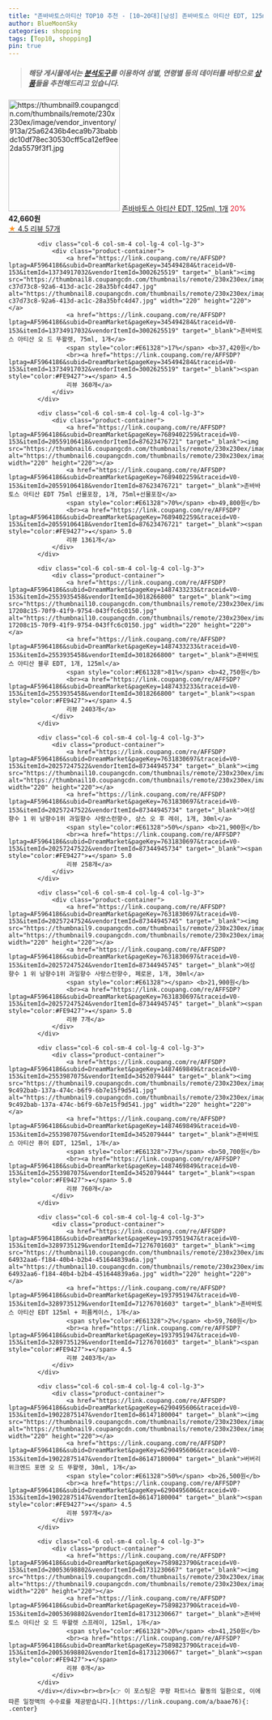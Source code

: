 ```yaml
---
title: "존바바토스아티산 TOP10 추천 - [10~20대][남성] 존바바토스 아티산 EDT, 125ml, 1개"
author: BlueMoonSky
categories: shopping
tags: [Top10, shopping]
pin: true
---
```


> ##### 해당 게시물에서는 [**분석도구**](https://itemscout.io/)를 이용하여 **성별**, **연령별** 등의 데이터를 바탕으로 [**상품**](https://link.coupang.com/a/baae76)들을 추천해드리고 있습니다.
<div class="container"><div class="row">
            <div class="col-6 col-sm-4 col-lg-4 col-lg-3">
                <div class="product-container">
                    <a href="https://link.coupang.com/re/AFFSDP?lptag=AF5964186&subid=DreamMarket&pageKey=345494284&traceid=V0-153&itemId=2554413862&vendorItemId=5619158092" target="_blank"><img src="https://thumbnail9.coupangcdn.com/thumbnails/remote/230x230ex/image/vendor_inventory/913a/25a62436b4eca9b73babbdc10df78ec30530cff5ca12ef9ee2da5579f3f1.jpg" alt="https://thumbnail9.coupangcdn.com/thumbnails/remote/230x230ex/image/vendor_inventory/913a/25a62436b4eca9b73babbdc10df78ec30530cff5ca12ef9ee2da5579f3f1.jpg" width="220" height="220"></a>
                    <a href="https://link.coupang.com/re/AFFSDP?lptag=AF5964186&subid=DreamMarket&pageKey=345494284&traceid=V0-153&itemId=2554413862&vendorItemId=5619158092" target="_blank">존바바토스 아티산 EDT, 125ml, 1개</a>
                    <span style="color:#E61328">20%</span> <b>42,660원</b>
                    <br><a href="https://link.coupang.com/re/AFFSDP?lptag=AF5964186&subid=DreamMarket&pageKey=345494284&traceid=V0-153&itemId=2554413862&vendorItemId=5619158092" target="_blank"><span style="color:#FE9427">★</span> 4.5
                    리뷰 57개</a>
                </div>
            </div>
            
            <div class="col-6 col-sm-4 col-lg-4 col-lg-3">
                <div class="product-container">
                    <a href="https://link.coupang.com/re/AFFSDP?lptag=AF5964186&subid=DreamMarket&pageKey=345494284&traceid=V0-153&itemId=13734917032&vendorItemId=3002625519" target="_blank"><img src="https://thumbnail8.coupangcdn.com/thumbnails/remote/230x230ex/image/retail/images/3070625943262867-c37d73c8-92a6-413d-ac1c-28a35bfc4d47.jpg" alt="https://thumbnail8.coupangcdn.com/thumbnails/remote/230x230ex/image/retail/images/3070625943262867-c37d73c8-92a6-413d-ac1c-28a35bfc4d47.jpg" width="220" height="220"></a>
                    <a href="https://link.coupang.com/re/AFFSDP?lptag=AF5964186&subid=DreamMarket&pageKey=345494284&traceid=V0-153&itemId=13734917032&vendorItemId=3002625519" target="_blank">존바바토스 아티산 오 드 뚜왈렛, 75ml, 1개</a>
                    <span style="color:#E61328">17%</span> <b>37,420원</b>
                    <br><a href="https://link.coupang.com/re/AFFSDP?lptag=AF5964186&subid=DreamMarket&pageKey=345494284&traceid=V0-153&itemId=13734917032&vendorItemId=3002625519" target="_blank"><span style="color:#FE9427">★</span> 4.5
                    리뷰 360개</a>
                </div>
            </div>
            
            <div class="col-6 col-sm-4 col-lg-4 col-lg-3">
                <div class="product-container">
                    <a href="https://link.coupang.com/re/AFFSDP?lptag=AF5964186&subid=DreamMarket&pageKey=7689402259&traceid=V0-153&itemId=20559106418&vendorItemId=87623476721" target="_blank"><img src="https://thumbnail6.coupangcdn.com/thumbnails/remote/230x230ex/image/vendor_inventory/b7f8/2f2cdc823292176a0d2186a067b6da98cd707a43b42517a65c79972e65f1.jpg" alt="https://thumbnail6.coupangcdn.com/thumbnails/remote/230x230ex/image/vendor_inventory/b7f8/2f2cdc823292176a0d2186a067b6da98cd707a43b42517a65c79972e65f1.jpg" width="220" height="220"></a>
                    <a href="https://link.coupang.com/re/AFFSDP?lptag=AF5964186&subid=DreamMarket&pageKey=7689402259&traceid=V0-153&itemId=20559106418&vendorItemId=87623476721" target="_blank">존바바토스 아티산 EDT 75ml 선물포장, 1개, 75ml+선물포장</a>
                    <span style="color:#E61328">70%</span> <b>49,800원</b>
                    <br><a href="https://link.coupang.com/re/AFFSDP?lptag=AF5964186&subid=DreamMarket&pageKey=7689402259&traceid=V0-153&itemId=20559106418&vendorItemId=87623476721" target="_blank"><span style="color:#FE9427">★</span> 5.0
                    리뷰 1361개</a>
                </div>
            </div>
            
            <div class="col-6 col-sm-4 col-lg-4 col-lg-3">
                <div class="product-container">
                    <a href="https://link.coupang.com/re/AFFSDP?lptag=AF5964186&subid=DreamMarket&pageKey=1487433233&traceid=V0-153&itemId=2553935458&vendorItemId=3018266800" target="_blank"><img src="https://thumbnail10.coupangcdn.com/thumbnails/remote/230x230ex/image/retail/images/1562992687281553-17208c15-70f9-41f9-9754-043ffc6c0150.jpg" alt="https://thumbnail10.coupangcdn.com/thumbnails/remote/230x230ex/image/retail/images/1562992687281553-17208c15-70f9-41f9-9754-043ffc6c0150.jpg" width="220" height="220"></a>
                    <a href="https://link.coupang.com/re/AFFSDP?lptag=AF5964186&subid=DreamMarket&pageKey=1487433233&traceid=V0-153&itemId=2553935458&vendorItemId=3018266800" target="_blank">존바바토스 아티산 블루 EDT, 1개, 125ml</a>
                    <span style="color:#E61328">81%</span> <b>42,750원</b>
                    <br><a href="https://link.coupang.com/re/AFFSDP?lptag=AF5964186&subid=DreamMarket&pageKey=1487433233&traceid=V0-153&itemId=2553935458&vendorItemId=3018266800" target="_blank"><span style="color:#FE9427">★</span> 4.5
                    리뷰 2403개</a>
                </div>
            </div>
            
            <div class="col-6 col-sm-4 col-lg-4 col-lg-3">
                <div class="product-container">
                    <a href="https://link.coupang.com/re/AFFSDP?lptag=AF5964186&subid=DreamMarket&pageKey=7631830697&traceid=V0-153&itemId=20257247522&vendorItemId=87344945734" target="_blank"><img src="https://thumbnail10.coupangcdn.com/thumbnails/remote/230x230ex/image/vendor_inventory/db7b/cd8b2e4a31fa953e6d17a9f657777f52d0f53d846731e31282cbfbdd36a0.jpg" alt="https://thumbnail10.coupangcdn.com/thumbnails/remote/230x230ex/image/vendor_inventory/db7b/cd8b2e4a31fa953e6d17a9f657777f52d0f53d846731e31282cbfbdd36a0.jpg" width="220" height="220"></a>
                    <a href="https://link.coupang.com/re/AFFSDP?lptag=AF5964186&subid=DreamMarket&pageKey=7631830697&traceid=V0-153&itemId=20257247522&vendorItemId=87344945734" target="_blank">여성 향수 1 위 남향수1위 과일향수 사랑스런향수, 샹스 오 후 레쉬, 1개, 30ml</a>
                    <span style="color:#E61328">50%</span> <b>21,900원</b>
                    <br><a href="https://link.coupang.com/re/AFFSDP?lptag=AF5964186&subid=DreamMarket&pageKey=7631830697&traceid=V0-153&itemId=20257247522&vendorItemId=87344945734" target="_blank"><span style="color:#FE9427">★</span> 5.0
                    리뷰 258개</a>
                </div>
            </div>
            
            <div class="col-6 col-sm-4 col-lg-4 col-lg-3">
                <div class="product-container">
                    <a href="https://link.coupang.com/re/AFFSDP?lptag=AF5964186&subid=DreamMarket&pageKey=7631830697&traceid=V0-153&itemId=20257247524&vendorItemId=87344945745" target="_blank"><img src="https://thumbnail9.coupangcdn.com/thumbnails/remote/230x230ex/image/vendor_inventory/2880/ab82d8566bbb4ba9c7779c7ab8099c0e849d8161be9bd54c413bc880ff81.jpg" alt="https://thumbnail9.coupangcdn.com/thumbnails/remote/230x230ex/image/vendor_inventory/2880/ab82d8566bbb4ba9c7779c7ab8099c0e849d8161be9bd54c413bc880ff81.jpg" width="220" height="220"></a>
                    <a href="https://link.coupang.com/re/AFFSDP?lptag=AF5964186&subid=DreamMarket&pageKey=7631830697&traceid=V0-153&itemId=20257247524&vendorItemId=87344945745" target="_blank">여성 향수 1 위 남향수1위 과일향수 사랑스런향수, 페로몬, 1개, 30ml</a>
                    <span style="color:#E61328"></span> <b>21,900원</b>
                    <br><a href="https://link.coupang.com/re/AFFSDP?lptag=AF5964186&subid=DreamMarket&pageKey=7631830697&traceid=V0-153&itemId=20257247524&vendorItemId=87344945745" target="_blank"><span style="color:#FE9427">★</span> 5.0
                    리뷰 7개</a>
                </div>
            </div>
            
            <div class="col-6 col-sm-4 col-lg-4 col-lg-3">
                <div class="product-container">
                    <a href="https://link.coupang.com/re/AFFSDP?lptag=AF5964186&subid=DreamMarket&pageKey=1487469849&traceid=V0-153&itemId=2553987075&vendorItemId=3452079444" target="_blank"><img src="https://thumbnail9.coupangcdn.com/thumbnails/remote/230x230ex/image/retail/images/1162091767069236-9c492bab-137a-474c-b6f9-6b7e15f9d541.jpg" alt="https://thumbnail9.coupangcdn.com/thumbnails/remote/230x230ex/image/retail/images/1162091767069236-9c492bab-137a-474c-b6f9-6b7e15f9d541.jpg" width="220" height="220"></a>
                    <a href="https://link.coupang.com/re/AFFSDP?lptag=AF5964186&subid=DreamMarket&pageKey=1487469849&traceid=V0-153&itemId=2553987075&vendorItemId=3452079444" target="_blank">존바바토스 아티산 퓨어 EDT, 125ml, 1개</a>
                    <span style="color:#E61328">73%</span> <b>50,700원</b>
                    <br><a href="https://link.coupang.com/re/AFFSDP?lptag=AF5964186&subid=DreamMarket&pageKey=1487469849&traceid=V0-153&itemId=2553987075&vendorItemId=3452079444" target="_blank"><span style="color:#FE9427">★</span> 5.0
                    리뷰 760개</a>
                </div>
            </div>
            
            <div class="col-6 col-sm-4 col-lg-4 col-lg-3">
                <div class="product-container">
                    <a href="https://link.coupang.com/re/AFFSDP?lptag=AF5964186&subid=DreamMarket&pageKey=1937951947&traceid=V0-153&itemId=3289735129&vendorItemId=71276701603" target="_blank"><img src="https://thumbnail10.coupangcdn.com/thumbnails/remote/230x230ex/image/retail/images/243424156905333-64932aa6-f184-40b4-b2b4-451644839a6a.jpg" alt="https://thumbnail10.coupangcdn.com/thumbnails/remote/230x230ex/image/retail/images/243424156905333-64932aa6-f184-40b4-b2b4-451644839a6a.jpg" width="220" height="220"></a>
                    <a href="https://link.coupang.com/re/AFFSDP?lptag=AF5964186&subid=DreamMarket&pageKey=1937951947&traceid=V0-153&itemId=3289735129&vendorItemId=71276701603" target="_blank">존바바토스 아티산 EDT 125ml + 퍼퓸케이스, 1개</a>
                    <span style="color:#E61328">2%</span> <b>59,760원</b>
                    <br><a href="https://link.coupang.com/re/AFFSDP?lptag=AF5964186&subid=DreamMarket&pageKey=1937951947&traceid=V0-153&itemId=3289735129&vendorItemId=71276701603" target="_blank"><span style="color:#FE9427">★</span> 4.5
                    리뷰 2403개</a>
                </div>
            </div>
            
            <div class="col-6 col-sm-4 col-lg-4 col-lg-3">
                <div class="product-container">
                    <a href="https://link.coupang.com/re/AFFSDP?lptag=AF5964186&subid=DreamMarket&pageKey=6290495606&traceid=V0-153&itemId=19022875147&vendorItemId=86147180004" target="_blank"><img src="https://thumbnail9.coupangcdn.com/thumbnails/remote/230x230ex/image/vendor_inventory/cac7/13aa042719a1f8f3fdb5943fc109c3c95d58f675cdc5a64e0d8cd9fd1680.JPG" alt="https://thumbnail9.coupangcdn.com/thumbnails/remote/230x230ex/image/vendor_inventory/cac7/13aa042719a1f8f3fdb5943fc109c3c95d58f675cdc5a64e0d8cd9fd1680.JPG" width="220" height="220"></a>
                    <a href="https://link.coupang.com/re/AFFSDP?lptag=AF5964186&subid=DreamMarket&pageKey=6290495606&traceid=V0-153&itemId=19022875147&vendorItemId=86147180004" target="_blank">버버리 위크엔드 포맨 오 드 뚜왈렛, 30ml, 1개</a>
                    <span style="color:#E61328">50%</span> <b>26,500원</b>
                    <br><a href="https://link.coupang.com/re/AFFSDP?lptag=AF5964186&subid=DreamMarket&pageKey=6290495606&traceid=V0-153&itemId=19022875147&vendorItemId=86147180004" target="_blank"><span style="color:#FE9427">★</span> 4.5
                    리뷰 597개</a>
                </div>
            </div>
            
            <div class="col-6 col-sm-4 col-lg-4 col-lg-3">
                <div class="product-container">
                    <a href="https://link.coupang.com/re/AFFSDP?lptag=AF5964186&subid=DreamMarket&pageKey=7589823790&traceid=V0-153&itemId=20053698802&vendorItemId=81731230667" target="_blank"><img src="https://thumbnail9.coupangcdn.com/thumbnails/remote/230x230ex/image/vendor_inventory/16f4/6255d251bd24d1e165d0bfc2f221f2e9223d8bd1f33b9cbfca6d4fd22ff6.jpg" alt="https://thumbnail9.coupangcdn.com/thumbnails/remote/230x230ex/image/vendor_inventory/16f4/6255d251bd24d1e165d0bfc2f221f2e9223d8bd1f33b9cbfca6d4fd22ff6.jpg" width="220" height="220"></a>
                    <a href="https://link.coupang.com/re/AFFSDP?lptag=AF5964186&subid=DreamMarket&pageKey=7589823790&traceid=V0-153&itemId=20053698802&vendorItemId=81731230667" target="_blank">존바바토스 아티산 오 드 뚜왈렛 스프레이, 125ml, 1개</a>
                    <span style="color:#E61328">20%</span> <b>41,250원</b>
                    <br><a href="https://link.coupang.com/re/AFFSDP?lptag=AF5964186&subid=DreamMarket&pageKey=7589823790&traceid=V0-153&itemId=20053698802&vendorItemId=81731230667" target="_blank"><span style="color:#FE9427">★</span> 
                    리뷰 0개</a>
                </div>
            </div>
            </div></div><br><br>[👉 이 포스팅은 쿠팡 파트너스 활동의 일환으로, 이에 따른 일정액의 수수료를 제공받습니다.](https://link.coupang.com/a/baae76){: .center}